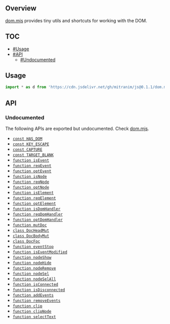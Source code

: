 ## Overview

[dom.mjs](../dom.mjs) provides tiny utils and shortcuts for working with the DOM.

## TOC

* [#Usage](#usage)
* [#API](#api)
  * [#Undocumented](#undocumented)

## Usage

```js
import * as d from 'https://cdn.jsdelivr.net/gh/mitranim/js@0.1.1/dom.mjs'
```

## API

### Undocumented

The following APIs are exported but undocumented. Check [dom.mjs](../dom.mjs).

  * [`const HAS_DOM`](../dom.mjs#L3)
  * [`const KEY_ESCAPE`](../dom.mjs#L8)
  * [`const CAPTURE`](../dom.mjs#L10)
  * [`const TARGET_BLANK`](../dom.mjs#L12)
  * [`function isEvent`](../dom.mjs#L14)
  * [`function reqEvent`](../dom.mjs#L15)
  * [`function optEvent`](../dom.mjs#L16)
  * [`function isNode`](../dom.mjs#L18)
  * [`function reqNode`](../dom.mjs#L19)
  * [`function optNode`](../dom.mjs#L20)
  * [`function isElement`](../dom.mjs#L22)
  * [`function reqElement`](../dom.mjs#L23)
  * [`function optElement`](../dom.mjs#L24)
  * [`function isDomHandler`](../dom.mjs#L26)
  * [`function reqDomHandler`](../dom.mjs#L27)
  * [`function optDomHandler`](../dom.mjs#L28)
  * [`function mutDoc`](../dom.mjs#L30)
  * [`class DocHeadMut`](../dom.mjs#L35)
  * [`class DocBodyMut`](../dom.mjs#L64)
  * [`class DocFoc`](../dom.mjs#L83)
  * [`function eventStop`](../dom.mjs#L112)
  * [`function isEventModified`](../dom.mjs#L120)
  * [`function nodeShow`](../dom.mjs#L124)
  * [`function nodeHide`](../dom.mjs#L125)
  * [`function nodeRemove`](../dom.mjs#L126)
  * [`function nodeSel`](../dom.mjs#L127)
  * [`function nodeSelAll`](../dom.mjs#L128)
  * [`function isConnected`](../dom.mjs#L130)
  * [`function isDisconnected`](../dom.mjs#L131)
  * [`function addEvents`](../dom.mjs#L133)
  * [`function removeEvents`](../dom.mjs#L138)
  * [`function clip`](../dom.mjs#L143)
  * [`function clipNode`](../dom.mjs#L154)
  * [`function selectText`](../dom.mjs#L156)
